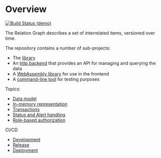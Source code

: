 # Overview #

[![Build Status (demo)](https://drone.contc/api/badges/ContinuousC/relation-graph/status.svg?ref=refs/heads/development)](https://drone.contc/ContinuousC/relation-graph)

The Relation Graph describes a set of interrelated items, versioned over time.

The repository contains a number of sub-projects:

- The [library](lib.md)
- An [http backend](engine.md) that provides an API for managing and querying the data
- A [WebAssembly library](wasm.md) for use in the frontend
- A [command-line tool](cmd.md) for testing purposes

Topics:

- [Data model](data-model.md)
- [In-memory representation](in-memory-repr.md)
- [Transactions](transactions.md)
- [Status and Alert handling](status-and-alerts.md)
- [Role-based authorization](Role-based%20authorization.pptx)

CI/CD

- [Development](development.md)
- [Release](release.md)
- [Deployment](deploy.md)
